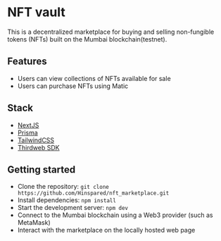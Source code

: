 # NFT vault

This is a decentralized marketplace for buying and selling non-fungible tokens (NFTs) built on the Mumbai blockchain(testnet).

## Features

- Users can view collections of NFTs available for sale
- Users can purchase NFTs using Matic

## Stack

- [NextJS](https://nextjs.org)
- [Prisma](https://prisma.io)
- [TailwindCSS](https://tailwindcss.com)
- [Thirdweb SDK](https://thirdweb.com)

## Getting started

- Clone the repository: `git clone https://github.com/Hinspared/nft_marketplace.git`
- Install dependencies: `npm install`
- Start the development server: `npm dev`
- Connect to the Mumbai blockchain using a Web3 provider (such as MetaMask)
- Interact with the marketplace on the locally hosted web page

